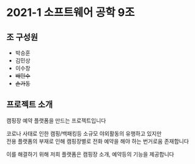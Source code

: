 # 2021-1 소프트웨어 공학 9조

## 조 구성원

- 박승훈
- 김민상
- 이수창
- ~~배민수~~
- ~~손가동~~

## 프로젝트 소개

캠핑장 예약 플랫폼을 만드는 프로젝트입니다

코로나 사태로 인한 캠핑/백패킹등 소규모 야외활동의 유행하고 있지만  
전용 플랫폼의 부재로 인해 캠핑장별로 전화 예약을 해야 하는 번거로움 존재합니다
 
이를 해결하기 위해 저희 플랫폼은 캠핑장 소개, 예약등의 기능을 제공합니다
